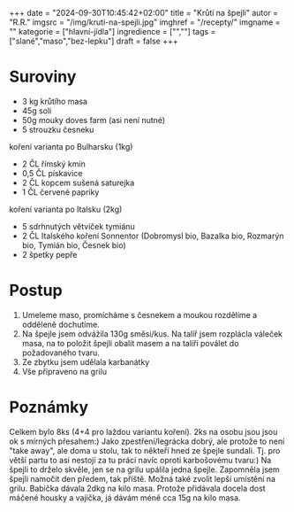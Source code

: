 
+++
date = "2024-09-30T10:45:42+02:00"
title = "Krůtí na špejli"
autor = "R.R."
imgsrc = "/img/kruti-na-spejli.jpg"
imghref = "/recepty/"
imgname = ""
kategorie = ["hlavní-jídla"]
ingredience = ["",""]
tags = ["slané","maso","bez-lepku"]
draft = false
+++


# Suroviny
- 3 kg krůtího masa
- 45g soli
- 50g  mouky doves farm (asi není nutné)
- 5 strouzku česneku


koření varianta po Bulharsku (1kg)
- 2 ČL římský kmín
- 0,5 ČL pískavice
- 2 ČL kopcem sušená saturejka
- 1 ČL červené papriky

koření varianta po Italsku (2kg)
- 5 sdrhnutých větviček tymiánu
- 2 ČL Italského koření Sonnentor (Dobromysl bio, Bazalka bio, Rozmarýn bio, Tymián bio, Česnek bio)
- 2 špetky pepře

# Postup
1. Umeleme maso, promícháme s česnekem a moukou rozdělíme a odděleně dochutíme.
2. Na špejle jsem odvážila 130g směsi/kus. Na talíř jsem rozplácla váleček masa, na to položit špejli obalit masem a na talíři poválet do požadovaného tvaru.
3. Ze zbytku jsem udělala karbanátky
4. Vše připraveno na grilu

# Poznámky
Celkem bylo 8ks (4+4 pro laždou variantu koření). 2ks na osobu jsou jsou ok s mírných přesahem:)
Jako zpestření/legrácka dobrý, ale protože to není "take away", ale doma u stolu, tak to někteří hned ze špejle sundali. 
Tj. pro větší partu to asi nestojí za tu práci navíc oproti karbošovému tvaru:)
Na špejli to drželo skvěle, jen se na grilu upálila jedna špejle. Zapomněla jsem špejli namočit den předem, tak příště. Možná také zvolit lepší umístění na grilu.
Babička dávala 2dkg na kilo masa. Protože přidávala docela dost máčené housky a vajíčka, já dávám méně cca 15g na kilo masa. 

<!-- --> 